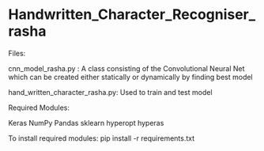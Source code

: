 # Handwritten_Character_Recogniser_rasha

Files:

cnn_model_rasha.py : A class consisting of the Convolutional Neural Net which can be created either statically or dynamically by finding best model

hand_written_character_rasha.py: Used to train and test model

Required Modules:

Keras
NumPy
Pandas
sklearn
hyperopt
hyperas

To install required modules:
pip install -r requirements.txt
